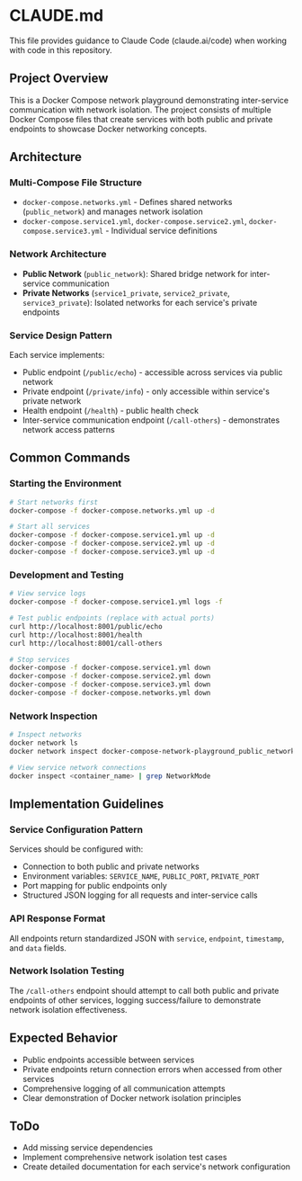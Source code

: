 # CLAUDE.md

This file provides guidance to Claude Code (claude.ai/code) when working with code in this repository.

## Project Overview

This is a Docker Compose network playground demonstrating inter-service communication with network isolation. The project consists of multiple Docker Compose files that create services with both public and private endpoints to showcase Docker networking concepts.

## Architecture

### Multi-Compose File Structure
- `docker-compose.networks.yml` - Defines shared networks (`public_network`) and manages network isolation
- `docker-compose.service1.yml`, `docker-compose.service2.yml`, `docker-compose.service3.yml` - Individual service definitions

### Network Architecture
- **Public Network** (`public_network`): Shared bridge network for inter-service communication
- **Private Networks** (`service1_private`, `service2_private`, `service3_private`): Isolated networks for each service's private endpoints

### Service Design Pattern
Each service implements:
- Public endpoint (`/public/echo`) - accessible across services via public network
- Private endpoint (`/private/info`) - only accessible within service's private network
- Health endpoint (`/health`) - public health check
- Inter-service communication endpoint (`/call-others`) - demonstrates network access patterns

## Common Commands

### Starting the Environment
```bash
# Start networks first
docker-compose -f docker-compose.networks.yml up -d

# Start all services
docker-compose -f docker-compose.service1.yml up -d
docker-compose -f docker-compose.service2.yml up -d
docker-compose -f docker-compose.service3.yml up -d
```

### Development and Testing
```bash
# View service logs
docker-compose -f docker-compose.service1.yml logs -f

# Test public endpoints (replace with actual ports)
curl http://localhost:8001/public/echo
curl http://localhost:8001/health
curl http://localhost:8001/call-others

# Stop services
docker-compose -f docker-compose.service1.yml down
docker-compose -f docker-compose.service2.yml down  
docker-compose -f docker-compose.service3.yml down
docker-compose -f docker-compose.networks.yml down
```

### Network Inspection
```bash
# Inspect networks
docker network ls
docker network inspect docker-compose-network-playground_public_network

# View service network connections
docker inspect <container_name> | grep NetworkMode
```

## Implementation Guidelines

### Service Configuration Pattern
Services should be configured with:
- Connection to both public and private networks
- Environment variables: `SERVICE_NAME`, `PUBLIC_PORT`, `PRIVATE_PORT`
- Port mapping for public endpoints only
- Structured JSON logging for all requests and inter-service calls

### API Response Format
All endpoints return standardized JSON with `service`, `endpoint`, `timestamp`, and `data` fields.

### Network Isolation Testing
The `/call-others` endpoint should attempt to call both public and private endpoints of other services, logging success/failure to demonstrate network isolation effectiveness.

## Expected Behavior
- Public endpoints accessible between services
- Private endpoints return connection errors when accessed from other services
- Comprehensive logging of all communication attempts
- Clear demonstration of Docker network isolation principles

## ToDo
- Add missing service dependencies
- Implement comprehensive network isolation test cases
- Create detailed documentation for each service's network configuration